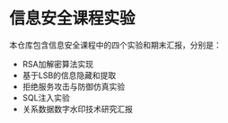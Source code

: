 # 信息安全课程实验
本仓库包含信息安全课程中的四个实验和期末汇报，分别是：

- RSA加解密算法实现
- 基于LSB的信息隐藏和提取
- 拒绝服务攻击与防御仿真实验
- SQL注入实验
- 关系数据数字水印技术研究汇报

